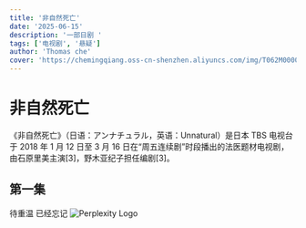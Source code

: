 ```yaml
---
title: '非自然死亡'
date: '2025-06-15'
description: '一部日剧 '
tags: ['电视剧', '悬疑']
author: 'Thomas che'
cover: 'https://chemingqiang.oss-cn-shenzhen.aliyuncs.com/img/T062M0000040fQYR2kBmGk.webp'
---
```


# 非自然死亡

《非自然死亡》（日语：アンナチュラル，英语：Unnatural）是日本 TBS 电视台于 2018 年 1 月 12 日至 3 月 16 日在“周五连续剧”时段播出的法医题材电视剧，由石原里美主演[3]，野木亚纪子担任编剧[3]。

## 第一集

待重温 已经忘记
![Perplexity Logo](https://images.unsplash.com/photo-1506905925346-21bda4d32df4?w=800)
